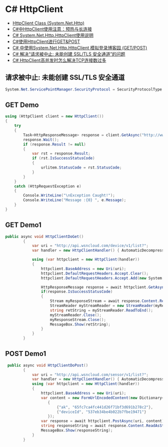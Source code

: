 # C# HttpClient

- [HttpClient Class (System.Net.Http)](https://docs.microsoft.com/en-us/dotnet/api/system.net.http.httpclient?view=netframework-4.7.2)
- [C#中HttpClient使用注意：预热与长连接](https://www.cnblogs.com/dudu/p/csharp-httpclient-attention.html)
- [C# System.Net.Http.HttpClient使用说明](https://www.cnblogs.com/lh173110/p/7799698.html)
- [C#使用HttpClient进行GET&POST](https://blog.csdn.net/wangyi1e/article/details/29204987?utm_source=blogxgwz3)
- [C# 中使用System.Net.Http.HttpClient 模拟登录博客园 (GET/POST)](https://www.cnblogs.com/amosli/p/3918538.html)
- [C# 解决“请求被中止: 未能创建 SSL/TLS 安全通道”的问题](https://www.cnblogs.com/xuliangxing/p/8384821.html)
- [C# HttpClient高并发时怎么解决TCP连接数过多](https://q.cnblogs.com/q/90727)

## 请求被中止: 未能创建 SSL/TLS 安全通道

```c#
System.Net.ServicePointManager.SecurityProtocol = SecurityProtocolType.Tls12; //加上这一句
```

## GET Demo

```c#
using (HttpClient client = new HttpClient())
{
    try
    {
        Task<HttpResponseMessage> response = client.GetAsync("http://www.contoso.com/");
        response.Wait();
        if (response.Result != null)
        {
            var rst = response.Result;
            if (rst.IsSuccessStatusCode)
            {
                urlitem.StatusCode = rst.StatusCode;
            }
        }
    }
    catch (HttpRequestException e)
    {
        Console.WriteLine("\nException Caught!");
        Console.WriteLine("Message :{0} ", e.Message);
    }
}
```

## GET Demo1

```c#
public async void HttpClientDoGet()
        {
            var uri = "http://api.wsncloud.com/device/v1/list?";
            var handler = new HttpClientHandler() { AutomaticDecompression = DecompressionMethods.None };

            using (var httpclient = new HttpClient(handler))
            {
                httpclient.BaseAddress = new Uri(uri);
                httpclient.DefaultRequestHeaders.Accept.Clear();
                httpclient.DefaultRequestHeaders.Accept.Add(new System.Net.Http.Headers.MediaTypeWithQualityHeaderValue("application/json"));

                HttpResponseMessage response = await httpclient.GetAsync("?ak=xxxxxxxxxxxxxxxxxxxx");
                if(response.IsSuccessStatusCode)
                {
                    Stream myResponseStream = await response.Content.ReadAsStreamAsync();
                    StreamReader myStreamReader = new StreamReader(myResponseStream, Encoding.GetEncoding("utf-8"));
                    string retString = myStreamReader.ReadToEnd();
                    myStreamReader.Close();
                    myResponseStream.Close();
                    MessageBox.Show(retString);
                }
            }
        }
```

## POST Demo1

```c#
 public async void HttpClientDoPost()
        {
            var uri = "http://api.wsncloud.com/sensor/v1/list?";
            var handler = new HttpClientHandler() { AutomaticDecompression = DecompressionMethods.None };
            using (var httpclient = new HttpClient(handler))
            {
                httpclient.BaseAddress = new Uri(uri);
                var content = new FormUrlEncodedContent(new Dictionary<string, string>()
                   {
                       {"ak", "65fc7ca4fc441d26f71bf3d691b278c2"},
                       {"deviceId", "537eb34be4b022b7fbe19471"}
                   });
                var response = await httpclient.PostAsync(uri, content);
                string responseString = await response.Content.ReadAsStringAsync();
                MessageBox.Show(responseString);
            }
        }
```